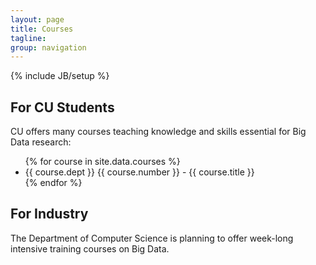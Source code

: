```yaml
---
layout: page
title: Courses
tagline: 
group: navigation
---
```

{% include JB/setup %}

<h2>For CU Students</h2>
<p>CU offers many courses teaching knowledge and skills essential for Big Data research:</p>
<ul>
{% for course in site.data.courses %}
  <li>
    {{ course.dept }} {{ course.number }} - {{ course.title }}
  </li>
{% endfor %}
</ul>

<h2>For Industry</h2>
<p>The Department of Computer Science is planning to offer week-long intensive training courses on Big Data.</p>